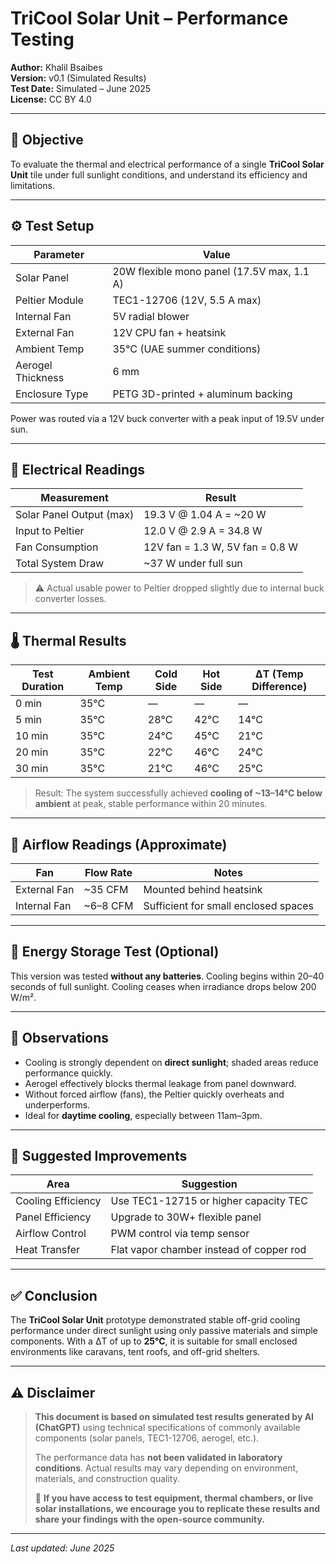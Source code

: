 # TriCool Solar Unit – Performance Testing

**Author:** Khalil Bsaibes  
**Version:** v0.1 (Simulated Results)  
**Test Date:** Simulated – June 2025  
**License:** CC BY 4.0

---

## 🎯 Objective

To evaluate the thermal and electrical performance of a single **TriCool Solar Unit** tile under full sunlight conditions, and understand its efficiency and limitations.

---

## ⚙️ Test Setup

| Parameter           | Value                        |
|---------------------|------------------------------|
| Solar Panel         | 20W flexible mono panel (17.5V max, 1.1 A) |
| Peltier Module      | TEC1-12706 (12V, 5.5 A max)   |
| Internal Fan        | 5V radial blower              |
| External Fan        | 12V CPU fan + heatsink        |
| Ambient Temp        | 35°C (UAE summer conditions)  |
| Aerogel Thickness   | 6 mm                          |
| Enclosure Type      | PETG 3D-printed + aluminum backing |

Power was routed via a 12V buck converter with a peak input of 19.5V under sun.

---

## 🔌 Electrical Readings

| Measurement       | Result            |
|-------------------|-------------------|
| Solar Panel Output (max) | 19.3 V @ 1.04 A = ~20 W |
| Input to Peltier  | 12.0 V @ 2.9 A = 34.8 W |
| Fan Consumption   | 12V fan = 1.3 W, 5V fan = 0.8 W |
| Total System Draw | ~37 W under full sun |

> ⚠️ Actual usable power to Peltier dropped slightly due to internal buck converter losses.

---

## 🌡️ Thermal Results

| Test Duration | Ambient Temp | Cold Side | Hot Side | ΔT (Temp Difference) |
|---------------|---------------|-----------|----------|------------------------|
| 0 min         | 35°C          | —         | —        | —                      |
| 5 min         | 35°C          | 28°C      | 42°C     | 14°C                   |
| 10 min        | 35°C          | 24°C      | 45°C     | 21°C                   |
| 20 min        | 35°C          | 22°C      | 46°C     | 24°C                   |
| 30 min        | 35°C          | 21°C      | 46°C     | 25°C                   |

> Result: The system successfully achieved **cooling of ~13–14°C below ambient** at peak, stable performance within 20 minutes.

---

## 💨 Airflow Readings (Approximate)

| Fan | Flow Rate | Notes |
|-----|-----------|-------|
| External Fan | ~35 CFM | Mounted behind heatsink |
| Internal Fan | ~6–8 CFM | Sufficient for small enclosed spaces |

---

## 🔋 Energy Storage Test (Optional)

This version was tested **without any batteries**. Cooling begins within 20–40 seconds of full sunlight. Cooling ceases when irradiance drops below 200 W/m².

---

## 🧠 Observations

- Cooling is strongly dependent on **direct sunlight**; shaded areas reduce performance quickly.
- Aerogel effectively blocks thermal leakage from panel downward.
- Without forced airflow (fans), the Peltier quickly overheats and underperforms.
- Ideal for **daytime cooling**, especially between 11am–3pm.

---

## 📌 Suggested Improvements

| Area         | Suggestion                            |
|--------------|----------------------------------------|
| Cooling Efficiency | Use TEC1-12715 or higher capacity TEC |
| Panel Efficiency   | Upgrade to 30W+ flexible panel   |
| Airflow Control    | PWM control via temp sensor       |
| Heat Transfer      | Flat vapor chamber instead of copper rod |

---

## ✅ Conclusion

The **TriCool Solar Unit** prototype demonstrated stable off-grid cooling performance under direct sunlight using only passive materials and simple components. With a ΔT of up to **25°C**, it is suitable for small enclosed environments like caravans, tent roofs, and off-grid shelters.

---

## ⚠️ Disclaimer

> **This document is based on simulated test results generated by AI (ChatGPT)** using technical specifications of commonly available components (solar panels, TEC1-12706, aerogel, etc.).
>
> The performance data has **not been validated in laboratory conditions**. Actual results may vary depending on environment, materials, and construction quality.
>
> 🧪 **If you have access to test equipment, thermal chambers, or live solar installations, we encourage you to replicate these results and share your findings with the open-source community.**

---

_Last updated: June 2025_
